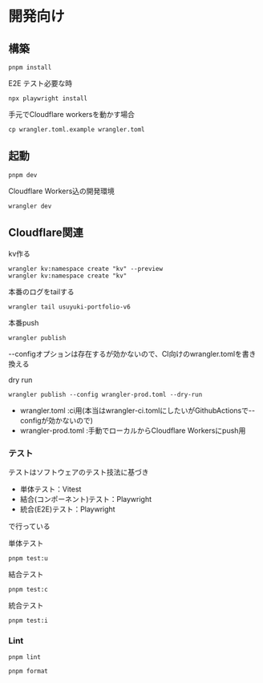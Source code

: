 # 開発向け

## 構築

```
pnpm install
```
E2E テスト必要な時

```
npx playwright install
```

手元でCloudflare workersを動かす場合
```
cp wrangler.toml.example wrangler.toml
```

## 起動

```
pnpm dev
```

Cloudflare Workers込の開発環境
```
wrangler dev
```
##  Cloudflare関連
kv作る
```
wrangler kv:namespace create "kv" --preview
wrangler kv:namespace create "kv"
```

本番のログをtailする
```
wrangler tail usuyuki-portfolio-v6
```

本番push
```
wrangler publish
```
--configオプションは存在するが効かないので、CI向けのwrangler.tomlを書き換える

dry run
```
wrangler publish --config wrangler-prod.toml --dry-run 
```

- wrangler.toml :ci用(本当はwrangler-ci.tomlにしたいがGithubActionsで--configが効かないので)
- wrangler-prod.toml :手動でローカルからCloudflare Workersにpush用


### テスト
テストはソフトウェアのテスト技法に基づき
- 単体テスト：Vitest
- 結合(コンポーネント)テスト：Playwright
- 統合(E2E)テスト：Playwright

で行っている


単体テスト

```
pnpm test:u
```

結合テスト

```
pnpm test:c
```

統合テスト

```
pnpm test:i
```

### Lint

```
pnpm lint
```

```
pnpm format
```
